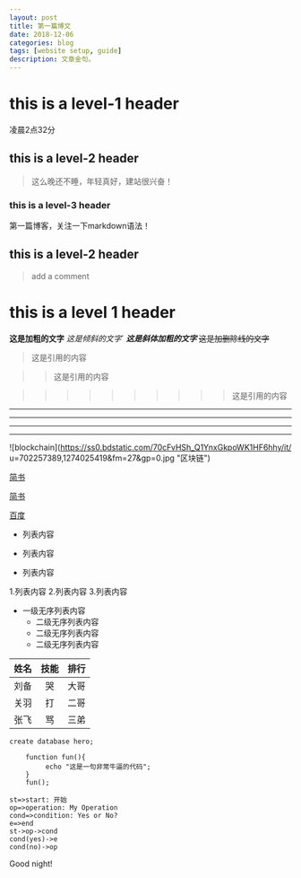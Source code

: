 ```yaml
---
layout: post
title: 第一篇博文
date: 2018-12-06
categories: blog
tags: [website setup, guide]
description: 文章金句。
---
```


# this is a level-1 header

凌晨2点32分

## this is a level-2 header

>这么晚还不睡，年轻真好，建站很兴奋！

### this is a level-3 header

第一篇博客，关注一下markdown语法！

## this is a level-2 header

>add a comment

# this is a level 1 header

**这是加粗的文字**
*这是倾斜的文字*`
***这是斜体加粗的文字***
~~这是加删除线的文字~~

>这是引用的内容

>>这是引用的内容

>>>>>>>>>>这是引用的内容

---

----

***

*****

![blockchain](https://ss0.bdstatic.com/70cFvHSh_Q1YnxGkpoWK1HF6hhy/it/
u=702257389,1274025419&fm=27&gp=0.jpg "区块链")

[简书](http://jianshu.com)

<a href="https://www.jianshu.com/u/1f5ac0cf6a8b" target="_blank">简书</a>

[百度](http://baidu.com)


- 列表内容
+ 列表内容
* 列表内容

1.列表内容
2.列表内容
3.列表内容

- 一级无序列表内容
   - 二级无序列表内容
   - 二级无序列表内容
   - 二级无序列表内容


姓名|技能|排行
--|:--:|--:
刘备|哭|大哥
关羽|打|二哥
张飞|骂|三弟

`create database hero;`

```
    function fun(){
         echo "这是一句非常牛逼的代码";
    }
    fun();
```


```flow
st=>start: 开始
op=>operation: My Operation
cond=>condition: Yes or No?
e=>end
st->op->cond
cond(yes)->e
cond(no)->op
```


Good night!










